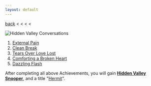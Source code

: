 ```yaml
---
layout: default
---
```


[back](../) < < < <

![Hidden Valley Conversations](hidden-valley-conversations.jpg)

1. [External Pain](https://youtu.be/3g2GbcVbL6A)
2. [Clean Break](https://youtu.be/-PABYCWXIds)
3. [Tears Over Love Lost](https://youtu.be/T1cAEyJZ9_E)
4. [Comforting a Broken Heart](https://youtu.be/z3bk99Qzt2k)
5. [Dazzling Flash](https://youtu.be/hZlMnSOiBhA)

After completing all above Achievements, you will gain [**Hidden Valley Snooper**](https://www.aurakingdom-db.com/achievement/379-hidden-valley-snooper), and a title "[Hermit](https://www.aurakingdom-db.com/title/1697-hermit)".
